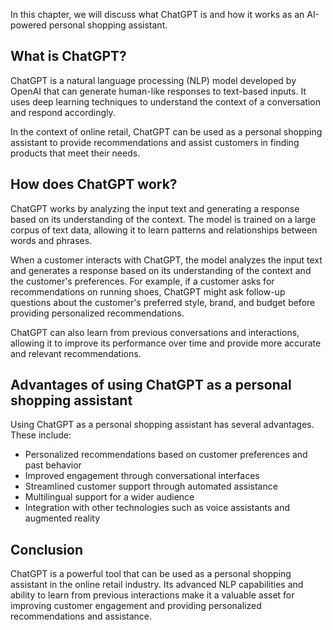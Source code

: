 
In this chapter, we will discuss what ChatGPT is and how it works as an AI-powered personal shopping assistant.

What is ChatGPT?
----------------

ChatGPT is a natural language processing (NLP) model developed by OpenAI that can generate human-like responses to text-based inputs. It uses deep learning techniques to understand the context of a conversation and respond accordingly.

In the context of online retail, ChatGPT can be used as a personal shopping assistant to provide recommendations and assist customers in finding products that meet their needs.

How does ChatGPT work?
----------------------

ChatGPT works by analyzing the input text and generating a response based on its understanding of the context. The model is trained on a large corpus of text data, allowing it to learn patterns and relationships between words and phrases.

When a customer interacts with ChatGPT, the model analyzes the input text and generates a response based on its understanding of the context and the customer's preferences. For example, if a customer asks for recommendations on running shoes, ChatGPT might ask follow-up questions about the customer's preferred style, brand, and budget before providing personalized recommendations.

ChatGPT can also learn from previous conversations and interactions, allowing it to improve its performance over time and provide more accurate and relevant recommendations.

Advantages of using ChatGPT as a personal shopping assistant
------------------------------------------------------------

Using ChatGPT as a personal shopping assistant has several advantages. These include:

* Personalized recommendations based on customer preferences and past behavior
* Improved engagement through conversational interfaces
* Streamlined customer support through automated assistance
* Multilingual support for a wider audience
* Integration with other technologies such as voice assistants and augmented reality

Conclusion
----------

ChatGPT is a powerful tool that can be used as a personal shopping assistant in the online retail industry. Its advanced NLP capabilities and ability to learn from previous interactions make it a valuable asset for improving customer engagement and providing personalized recommendations and assistance.
